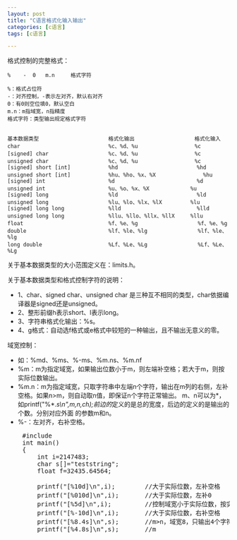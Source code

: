 ```yaml
---
layout: post
title: "C语言格式化输入输出"
categories: [c语言]
tags: [c语言]

---
```



格式控制的完整格式：

    %    -	0	m.n		格式字符

    %：格式占位符
    -：对齐控制，-表示左对齐，默认右对齐
    0：有0则空位填0，默认空白
    m.n：m指域宽，n指精度
    格式字符：类型输出规定格式字符


    基本数据类型						格式化输出					格式化输入
    char							%c、%d、%u				  %c		
    [signed] char					%c、%d、%u				  %c
    unsigned char					%c、%d、%u				  %c
    [signed] short [int]			%hd							%hd
    unsigned short [int]			%hu、%ho、%x、%X				%hu
    [signed] int					%d							%d
    unsigned int					%u、%o、%x、%X				%u
    [signed] long					%ld							%ld
    unsigned long					%lu、%lo、%lx、%lX			%lu
    [signed] long long				%lld						%lld
    unsigned long long				%llu、%llo、%llx、%llX		%llu
    float							%f、%e、%g				   %f、%e、%g
    double							%lf、%le、%lg				   %lf、%le、%lg
    long double						%Lf、%Le、%Lg				   %Lf、%Le、%Lg

关于基本数据类型的大小范围定义在：limits.h。

关于基本数据类型和格式控制字符的说明：

* 1、char、signed char、unsigned char 是三种互不相同的类型，char依据编译器是signed还是unsigned。
* 2、整形前缀h表示short、l表示long。
* 3、字符串格式化输出：%s。
* 4、g格式：自动选f格式或e格式中较短的一种输出，且不输出无意义的零。

域宽控制：

* 如：%md、%ms、%-ms、%m.ns、%m.nf
* %m：m为指定域宽，如果输出位数小于m，则左端补空格；若大于m，则按实际位数输出。
* %m.n：m为指定域宽，只取字符串中左端n个字符，输出在m列的右侧，左补空格。如果n>m，则自动取n值，即保证n个字符正常输出。
         m、n可以为*，如printf("%*.*s\n",m,n,ch);前边的*定义的是总的宽度，后边的定义的是输出的个数。分别对应外面
		  的参数m和n。	
* %-：左对齐，右补空格。


<pre>
	#include <stdio.h>
	int main()
	{
		int i=2147483;
		char s[]="teststring";
		float f=32435.64564;
		
		printf("[%10d]\n",i);        //大于实际位数，左补空格
		printf("[%010d]\n",i);		 //大于实际位数，左补0
		printf("[%5d]\n",i);		 //控制域宽小于实际位数，按实际位数全部输出
		printf("[%-10d]\n",i);		 //大于实际位数，右补空格
		printf("[%8.4s]\n",s);       //m>n，域宽8，只输出4个字符，左补空格
		printf("[%4.8s]\n",s);       //m<n，如果n小于实际位数，则输出n个字符
		printf("[%4.18s]\n",s);      //m<n，如果n大于实际位数，则按实际位数全部输出
		printf("[%*.*s]\n",6,3,s);   
		printf("[%10.2f]\n",f);		 //m=10为域宽，包括小数点，n=2控制有效小数位
		printf("[%4.2f]\n",f);       //控制域宽小于整数位+有效小数位，按实际位数全部输出
		
		return 0;
	}
	
	out：
		    	
		[   2147483]
		[0002147483]
		[2147483]
		[2147483   ]
		[    test]
		[teststri]
		[teststring]
		[   tes]
		[  32435.65]
		[32435.65]
</pre>

